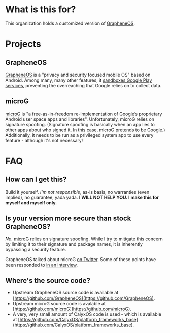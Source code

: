 # What is this for?
This organization holds a customized version of [GrapheneOS](https://grapheneos.org).

# Projects
## GrapheneOS
[GrapheneOS](https://grapheneos.org) is a "privacy and security focused mobile OS" based on Android. Among many, many other features, it [sandboxes Google Play services](https://grapheneos.org/usage#sandboxed-google-play), preventing the overreaching that Google relies on to collect data.

## microG
[microG](https://microg.org) is "a free-as-in-freedom re-implementation of Google’s proprietary Android user space apps and libraries". Unfortunately, microG relies on signature spoofing. (Signature spoofing is basically when an app lies to other apps about who signed it. In this case, microG pretends to be Google.) Additionally, it needs to be run as a privileged system app to use every feature - although it's not necessary!

# FAQ
## How can I get this?
Build it yourself. *I'm not responsible*, as-is basis, no warranties (even implied), no guarantee, yada yada. **I WILL NOT HELP YOU. I make this for myself and myself only.**

## Is your version more secure than stock GrapheneOS?
*No.* [microG](https://microg.org) relies on signature spoofing. While I try to mitigate this concern by limiting it to their signature and package names, it is inherently bypassing a security feature.

GrapheneOS talked about microG [on Twitter](https://twitter.com/GrapheneOS/status/1437380576055541761). Some of these points have been responded to [in an interview](https://youtube.com/watch?v=8sfnzd_mTOQ).

## Where's the source code?
* Upstream GrapheneOS source code is available at [https://github.com/GrapheneOS](https://github.com/GrapheneOS).
* Upstream microG source code is avalable at [https://github.com/microG](https://github.com/microG).
* A very, very small amount of CalyxOS code is used - which is available at [https://github.com/CalyxOS/platform_frameworks_base](https://github.com/CalyxOS/platform_frameworks_base).
